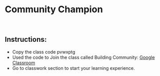 # Community Champion
​
## Instructions:
* Copy the class code pvwxptg
* Used the code to Join the class called Building Community: [Google Classroom](https://classroom.google.com/) 
* Go to classwork section to start your learning experience.